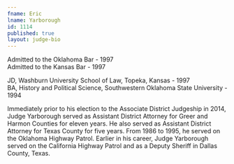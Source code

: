 ```yaml
---
fname: Eric
lname: Yarborough
id: 1114
published: true
layout: judge-bio
---
```

Admitted to the Oklahoma Bar - 1997  
Admitted to the Kansas Bar - 1997

JD, Washburn University School of Law, Topeka, Kansas - 1997  
BA, History and Political Science, Southwestern Oklahoma State
University - 1994

Immediately prior to his election to the Associate District Judgeship in
2014, Judge Yarborough served as Assistant District Attorney for Greer
and Harmon Counties for eleven years. He also served as Assistant
District Attorney for Texas County for five years. From 1986 to 1995, he
served on the Oklahoma Highway Patrol. Earlier in his career, Judge
Yarborough served on the California Highway Patrol and as a Deputy
Sheriff in Dallas County, Texas.
